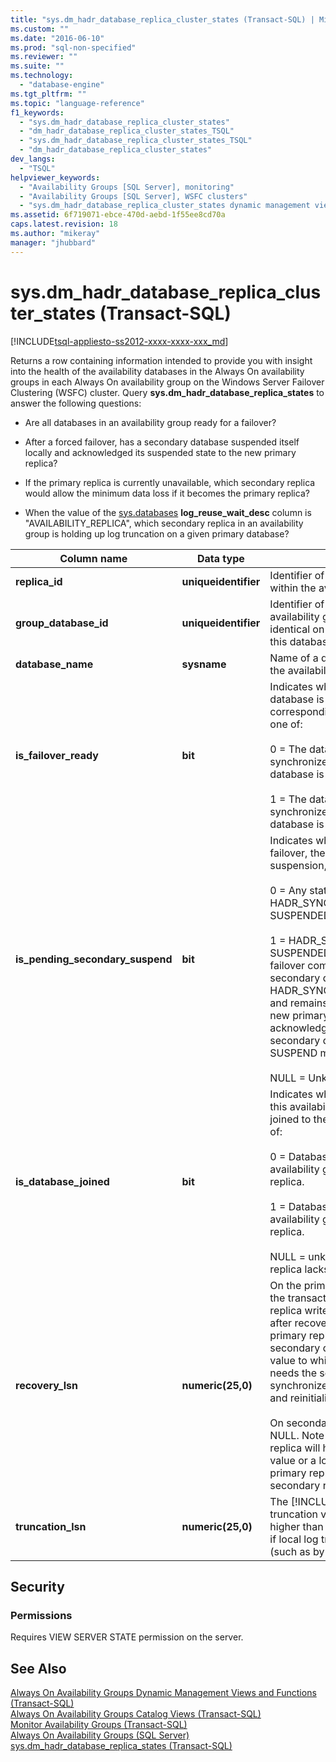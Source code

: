 ```yaml
---
title: "sys.dm_hadr_database_replica_cluster_states (Transact-SQL) | Microsoft Docs"
ms.custom: ""
ms.date: "2016-06-10"
ms.prod: "sql-non-specified"
ms.reviewer: ""
ms.suite: ""
ms.technology: 
  - "database-engine"
ms.tgt_pltfrm: ""
ms.topic: "language-reference"
f1_keywords: 
  - "sys.dm_hadr_database_replica_cluster_states"
  - "dm_hadr_database_replica_cluster_states_TSQL"
  - "sys.dm_hadr_database_replica_cluster_states_TSQL"
  - "dm_hadr_database_replica_cluster_states"
dev_langs: 
  - "TSQL"
helpviewer_keywords: 
  - "Availability Groups [SQL Server], monitoring"
  - "Availability Groups [SQL Server], WSFC clusters"
  - "sys.dm_hadr_database_replica_cluster_states dynamic management view"
ms.assetid: 6f719071-ebce-470d-aebd-1f55ee8cd70a
caps.latest.revision: 18
ms.author: "mikeray"
manager: "jhubbard"
---
```

# sys.dm_hadr_database_replica_cluster_states (Transact-SQL)
[!INCLUDE[tsql-appliesto-ss2012-xxxx-xxxx-xxx_md](../../integration-services/system/stored-procedures/includes/tsql-appliesto-ss2012-xxxx-xxxx-xxx-md.md)]

  Returns a row containing information intended to provide you with insight into the health of the availability databases in the Always On availability groups in each Always On availability group on the Windows Server Failover Clustering (WSFC) cluster. Query **sys.dm_hadr_database_replica_states** to answer the following questions:  
  
-   Are all databases in an availability group ready for a failover?  
  
-   After a forced failover, has a secondary database suspended itself locally and acknowledged its suspended state to the new primary replica?  
  
-   If the primary replica is currently unavailable, which secondary replica would allow the minimum data loss if it becomes the primary replica?  
  
-   When the value of the [sys.databases](#46c288c1-3410-4d68-a027-3bbf33239289)   **log_reuse_wait_desc** column is "AVAILABILITY_REPLICA", which secondary replica in an availability group is holding up log truncation on a given primary database?  
   
|Column name|Data type|Description|  
|-----------------|---------------|-----------------|  
|**replica_id**|**uniqueidentifier**|Identifier of the availability replica within the availability group.|  
|**group_database_id**|**uniqueidentifier**|Identifier of the database within the availability group. This identifier is identical on every replica to which this database is joined.|  
|**database_name**|**sysname**|Name of a database that belongs to the availability group.|  
|**is_failover_ready**|**bit**|Indicates whether the secondary database is synchronized with the corresponding primary database. one of:<br /><br /> 0 = The database is not marked as synchronized in the cluster. The database is not ready for a failover.<br /><br /> 1 = The database is marked as synchronized in the cluster. The database is ready for a failover.|  
|**is_pending_secondary_suspend**|**bit**|Indicates whether, after a forced failover, the database is pending suspension, one of:<br /><br /> 0 = Any states except for HADR_SYNCHRONIZED_ SUSPENDED.<br /><br /> 1 = HADR_SYNCHRONIZED_ SUSPENDED. When a forced failover completes, each of the secondary databases is set to HADR_SYNCHONIZED_SUSPENDED and remains in this state until the new primary replica receives an acknowledgement from that secondary database to the SUSPEND message.<br /><br /> NULL = Unknown (no quorum)|  
|**is_database_joined**|**bit**|Indicates whether the database on this availability replica has been joined to the availability group, one of:<br /><br /> 0 = Database is not joined to the availability group on this availability replica.<br /><br /> 1 = Database is joined to the availability group on this availability replica.<br /><br /> NULL = unknown (The availability replica lacks quorum.)|  
|**recovery_lsn**|**numeric(25,0)**|On the primary replica, the end of the transaction log before the replica writes any new log records after recovery or failover. On the primary replica, the row for a given secondary database will have the value to which the primary replica needs the secondary replica to synchronize to (that is, to revert to and reinitialize to).<br /><br /> On secondary replicas this value is NULL. Note that each secondary replica will have either the MAX value or a lower value that the primary replica has told the secondary replica to go back to.|  
|**truncation_lsn**|**numeric(25,0)**|The [!INCLUDE[ssHADR](../../analysis-services/power-pivot-sharepoint/includes/sshadr-md.md)] log truncation value, which may be higher than the local truncation LSN if local log truncation is blocked (such as by a backup operation).|  
  
## Security  
  
### Permissions  
 Requires VIEW SERVER STATE permission on the server.  
  
## See Also  
 [Always On Availability Groups Dynamic Management Views and Functions &#40;Transact-SQL&#41;](../../relational-databases/system-dynamic-management-views/17a77e24-d8b8-4f8a-8a7c-05d6c5d32d96.md)   
 [Always On Availability Groups Catalog Views &#40;Transact-SQL&#41;](../../relational-databases/system-catalog-views/always-on-availability-groups-catalog-views-transact-sql.md)   
 [Monitor Availability Groups &#40;Transact-SQL&#41;](../../database-engine/availability-groups/windows/monitor-availability-groups-transact-sql.md)   
 [Always On Availability Groups &#40;SQL Server&#41;](../../database-engine/availability-groups/windows/always-on-availability-groups-sql-server.md)   
 [sys.dm_hadr_database_replica_states &#40;Transact-SQL&#41;](../../relational-databases/system-dynamic-management-views/sys.dm-hadr-database-replica-states-transact-sql.md)  
  
  